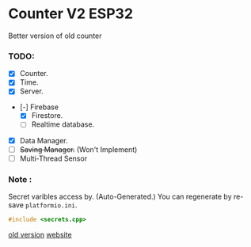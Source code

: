 # Counter V2 ESP32
Better version of old counter

### TODO:
- [X] Counter.
- [X] Time.
- [X] Server.
- [-] Firebase
  - [X] Firestore.
  - [ ] Realtime database.
- [X] Data Manager.
- [ ] ~~Saving Manager.~~ (Won't Implement)
- [ ] Multi-Thread Sensor

### Note :
Secret varibles access by. (Auto-Generated.)
You can regenerate by re-save `platformio.ini`.
```cpp 
#include <secrets.cpp>
```

[old version](https://github.com/pen787/250614-123010-esp12e)
[website](https://github.com/pen787/people-counter-app)